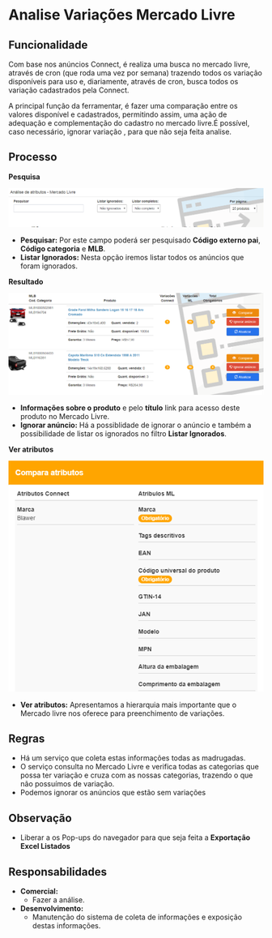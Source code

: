 # Analise Variações Mercado Livre



## Funcionalidade

Com base nos anúncios Connect, é realiza uma busca no mercado livre, através de cron \(que roda uma vez por semana\) trazendo todos os variação disponíveis para uso e, diariamente, através de cron, busca todos os variação cadastrados pela Connect.

A principal função da ferramentar, é fazer uma comparação entre os valores disponível e cadastrados, permitindo assim, uma ação de adequação e complementação do cadastro no mercado livre.É possível, caso necessário, ignorar variação , para que não seja feita analise.

## Processo

**Pesquisa**

![](../../.gitbook/assets/image%20%285%29.png)

* **Pesquisar:** Por este campo poderá ser pesquisado **Código externo pai**, **Código categoria** e **MLB**.
* **Listar Ignorados:** Nesta opção iremos listar todos os anúncios que foram ignorados.

**Resultado**

![](../../.gitbook/assets/image%20%2817%29.png)

* **Informações sobre o produto** e pelo **título** link para acesso deste produto no Mercado Livre.
* **Ignorar anúncio:** Há a possiblidade de ignorar o anúncio e também a possibilidade de listar os ignorados no filtro **Listar Ignorados**.

**Ver atributos**

![](../../.gitbook/assets/image%20%284%29.png)

* **Ver atributos:** Apresentamos a hierarquia mais importante que o Mercado livre nos oferece para preenchimento de variações.

## Regras

* Há um serviço que coleta estas informações todas as madrugadas.
* O serviço consulta no Mercado Livre e verifica todas as categorias que possa ter variação e cruza com as nossas categorias, trazendo o que não possuímos de variação.
* Podemos ignorar os anúncios que estão sem variações

## Observação

* Liberar a os Pop-ups do navegador para que seja feita a **Exportação Excel Listados**

## Responsabilidades

* **Comercial:**
  * Fazer a análise.
* **Desenvolvimento:**
  * Manutenção do sistema de coleta de informações e exposição destas informações.

